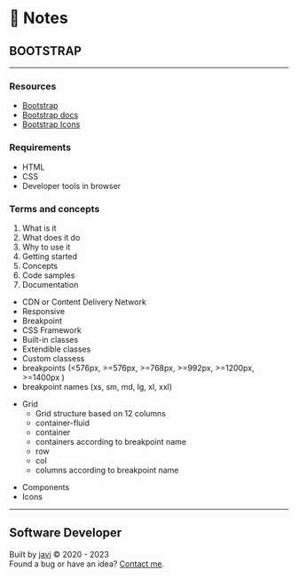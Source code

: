 # :memo: Notes
## BOOTSTRAP
---
### Resources
- [Bootstrap](https://getbootstrap.com/)
- [Bootstrap docs](https://getbootstrap.com/docs/)
- [Bootstrap Icons](https://icons.getbootstrap.com/)
### Requirements
- HTML
- CSS
- Developer tools in browser
### Terms and concepts
1. What is it
2. What does it do
3. Why to use it
4. Getting started
5. Concepts
6. Code samples
7. Documentation
- CDN or Content Delivery Network
- Responsive
- Breakpoint
- CSS Framework
- Built-in classes
- Extendible classes
- Custom classess
- breakpoints (<576px, >=576px, >=768px, >=992px, >=1200px, >=1400px )
- breakpoint names (xs, sm, md, lg, xl, xxl)
* Grid
  - Grid structure based on 12 columns
  - container-fluid
  - container
  - containers according to breakpoint name
  - row
  - col
  - columns according to breakpoint name
- Components
- Icons
---
## Software Developer
Built by [javi](https://github.com/javierandres-dev/) :copyright: 2020 - 2023  
Found a bug or have an idea? [Contact me](https://www.linkedin.com/in/javierandres-dev/).
